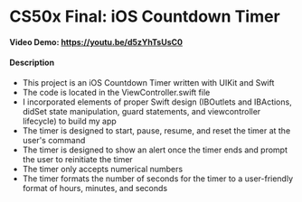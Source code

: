 # CS50x Final: iOS Countdown Timer

#### Video Demo: https://youtu.be/d5zYhTsUsC0

#### Description
- This project is an iOS Countdown Timer written with UIKit and Swift
- The code is located in the ViewController.swift file
- I incorporated elements of proper Swift design (IBOutlets and IBActions, didSet state manipulation, guard statements, and viewcontroller lifecycle) to build my app
- The timer is designed to start, pause, resume, and reset the timer at the user's command
- The timer is designed to show an alert once the timer ends and prompt the user to reinitiate the timer
- The timer only accepts numerical numbers
- The timer formats the number of seconds for the timer to a user-friendly format of hours, minutes, and seconds
